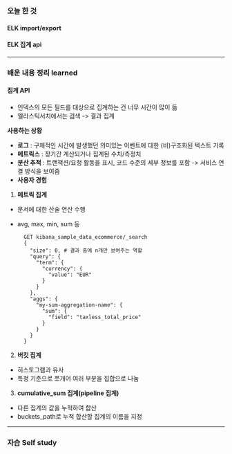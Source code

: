 ### 오늘 한 것

#### ELK import/export
#### ELK 집계 api

  
***

### 배운 내용 정리 learned

#### 집계 API
- 인덱스의 모든 필드를 대상으로 집계하는 건 너무 시간이 많이 듦
- 엘라스틱서치에서는 검색 -> 결과 집계

**사용하는 상황**
- **로그** : 구체적인 시간에 발생했던 의미있는 이벤트에 대한 (비)구조화된 텍스트 기록
- **메트릭스** : 장기간 계산되거나 집계된 수치/측정치
- **분산 추적** : 트랜잭션/요청 활동을 표시, 코드 수준의 세부 정보를 포함 -> 서비스 연결 방식을 보여줌
- **사용자 경험**

1) **메트릭 집계**
- 문서에 대한 산술 연산 수행
- avg, max, min, sum 등
  
        GET kibana_sample_data_ecommerce/_search
        {
          "size": 0, # 결과 중에 n개만 보여주는 역할 
          "query": {
            "term": {
              "currency": {
                "value": "EUR"
              }
            }
          },
          "aggs": {
            "my-sum-aggregation-name": {
              "sum": {
                "field": "taxless_total_price"
              }
            }
          }
        }


2) **버킷 집계**
- 히스토그램과 유사
- 특정 기준으로 쪼개어 여러 부분을 집합으로 나눔

3) **cumulative_sum 집계(pipeline 집계)**
- 다른 집계의 값을 누적하여 합산
- buckets_path로 누적 합산할 집계의 이름을 지정

***

### 자습 Self study

####
